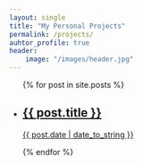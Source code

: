 ```yaml
---
layout: single
title: "My Personal Projects"
permalink: /projects/
auhtor_profile: true 
header:
	image: "/images/header.jpg"
---
```





<ul>
 	{% for post in site.posts %}
 		<li>
 			<a href="{{ post.url }}">
    			<h2>{{ post.title }}</h2>
   				<p>{{ post.date | date_to_string }}</p>
  			</a>
  		</li>
	{% endfor %}
</ul>